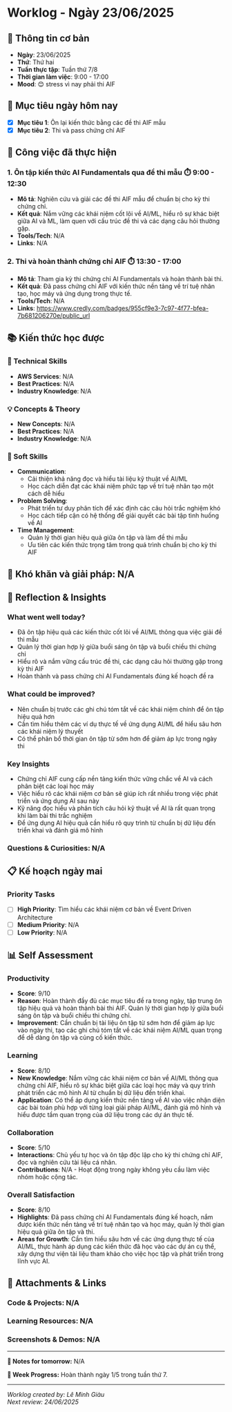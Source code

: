 # Worklog - Ngày 23/06/2025

## 📅 Thông tin cơ bản
- **Ngày**: 23/06/2025
- **Thứ**: Thứ hai
- **Tuần thực tập**: Tuần thứ 7/8
- **Thời gian làm việc**: 9:00 - 17:00
- **Mood**: 😊 stress vì nay phải thi AIF

## 🎯 Mục tiêu ngày hôm nay
- [x] **Mục tiêu 1**: Ôn lại kiến thức bằng các đề thi AIF mẫu
- [x] **Mục tiêu 2**: Thi và pass chứng chỉ AIF

## 💼 Công việc đã thực hiện

### 1. Ôn tập kiến thức AI Fundamentals qua đề thi mẫu ⏱️ 9:00 - 12:30
- **Mô tả**: Nghiên cứu và giải các đề thi AIF mẫu để chuẩn bị cho kỳ thi chứng chỉ.
- **Kết quả**: Nắm vững các khái niệm cốt lõi về AI/ML, hiểu rõ sự khác biệt giữa AI và ML, làm quen với cấu trúc đề thi và các dạng câu hỏi thường gặp.
- **Tools/Tech**: N/A
- **Links**: N/A

### 2. Thi và hoàn thành chứng chỉ AIF ⏱️ 13:30 - 17:00
- **Mô tả**: Tham gia kỳ thi chứng chỉ AI Fundamentals và hoàn thành bài thi.
- **Kết quả**: Đã pass chứng chỉ AIF với kiến thức nền tảng về trí tuệ nhân tạo, học máy và ứng dụng trong thực tế.
- **Tools/Tech**: N/A
- **Links**: https://www.credly.com/badges/955cf9e3-7c97-4f77-bfea-7b681206270e/public_url

## 📚 Kiến thức học được

### 🔧 Technical Skills
- **AWS Services**: N/A
- **Best Practices**: N/A
- **Industry Knowledge**: N/A

### 💡 Concepts & Theory
- **New Concepts**: N/A
- **Best Practices**: N/A
- **Industry Knowledge**: N/A

### 🤝 Soft Skills
- **Communication**: 
	- Cải thiện khả năng đọc và hiểu tài liệu kỹ thuật về AI/ML
	- Học cách diễn đạt các khái niệm phức tạp về trí tuệ nhân tạo một cách dễ hiểu
- **Problem Solving**: 
	- Phát triển tư duy phân tích để xác định các câu hỏi trắc nghiệm khó
	- Học cách tiếp cận có hệ thống để giải quyết các bài tập tình huống về AI
- **Time Management**: 
	- Quản lý thời gian hiệu quả giữa ôn tập và làm đề thi mẫu
	- Ưu tiên các kiến thức trọng tâm trong quá trình chuẩn bị cho kỳ thi AIF

## 🚧 Khó khăn và giải pháp: N/A

## 💭 Reflection & Insights

### What went well today?
- Đã ôn tập hiệu quả các kiến thức cốt lõi về AI/ML thông qua việc giải đề thi mẫu
- Quản lý thời gian hợp lý giữa buổi sáng ôn tập và buổi chiều thi chứng chỉ
- Hiểu rõ và nắm vững cấu trúc đề thi, các dạng câu hỏi thường gặp trong kỳ thi AIF
- Hoàn thành và pass chứng chỉ AI Fundamentals đúng kế hoạch đề ra

### What could be improved?
- Nên chuẩn bị trước các ghi chú tóm tắt về các khái niệm chính để ôn tập hiệu quả hơn
- Cần tìm hiểu thêm các ví dụ thực tế về ứng dụng AI/ML để hiểu sâu hơn các khái niệm lý thuyết
- Có thể phân bổ thời gian ôn tập từ sớm hơn để giảm áp lực trong ngày thi

### Key Insights
- Chứng chỉ AIF cung cấp nền tảng kiến thức vững chắc về AI và cách phân biệt các loại học máy
- Việc hiểu rõ các khái niệm cơ bản sẽ giúp ích rất nhiều trong việc phát triển và ứng dụng AI sau này
- Kỹ năng đọc hiểu và phân tích câu hỏi kỹ thuật về AI là rất quan trọng khi làm bài thi trắc nghiệm
- Để ứng dụng AI hiệu quả cần hiểu rõ quy trình từ chuẩn bị dữ liệu đến triển khai và đánh giá mô hình

### Questions & Curiosities: N/A

## 📋 Kế hoạch ngày mai

### Priority Tasks
- [ ] **High Priority**: Tìm hiểu các khái niệm cơ bản về Event Driven Architecture
- [ ] **Medium Priority**: N/A
- [ ] **Low Priority**: N/A

## 📊 Self Assessment

### Productivity
- **Score**: 9/10
- **Reason**: Hoàn thành đầy đủ các mục tiêu đề ra trong ngày, tập trung ôn tập hiệu quả và hoàn thành bài thi AIF. Quản lý thời gian hợp lý giữa buổi sáng ôn tập và buổi chiều thi chứng chỉ.
- **Improvement**: Cần chuẩn bị tài liệu ôn tập từ sớm hơn để giảm áp lực vào ngày thi, tạo các ghi chú tóm tắt về các khái niệm AI/ML quan trọng để dễ dàng ôn tập và củng cố kiến thức.

### Learning
- **Score**: 8/10
- **New Knowledge**: Nắm vững các khái niệm cơ bản về AI/ML thông qua chứng chỉ AIF, hiểu rõ sự khác biệt giữa các loại học máy và quy trình phát triển các mô hình AI từ chuẩn bị dữ liệu đến triển khai.
- **Application**: Có thể áp dụng kiến thức nền tảng về AI vào việc nhận diện các bài toán phù hợp với từng loại giải pháp AI/ML, đánh giá mô hình và hiểu được tầm quan trọng của dữ liệu trong các dự án thực tế.

### Collaboration
- **Score**: 5/10
- **Interactions**: Chủ yếu tự học và ôn tập độc lập cho kỳ thi chứng chỉ AIF, đọc và nghiên cứu tài liệu cá nhân.
- **Contributions**: N/A - Hoạt động trong ngày không yêu cầu làm việc nhóm hoặc cộng tác.

### Overall Satisfaction
- **Score**: 8/10
- **Highlights**: Đã pass chứng chỉ AI Fundamentals đúng kế hoạch, nắm được kiến thức nền tảng về trí tuệ nhân tạo và học máy, quản lý thời gian hiệu quả giữa ôn tập và thi.
- **Areas for Growth**: Cần tìm hiểu sâu hơn về các ứng dụng thực tế của AI/ML, thực hành áp dụng các kiến thức đã học vào các dự án cụ thể, xây dựng thư viện tài liệu tham khảo cho việc học tập và phát triển trong lĩnh vực AI.

## 📎 Attachments & Links

### Code & Projects: N/A

### Learning Resources: N/A

### Screenshots & Demos: N/A

---

**📝 Notes for tomorrow:** N/A

**🎯 Week Progress:** Hoàn thành ngày 1/5 trong tuần thứ 7.

---
*Worklog created by: Lê Minh Giàu*  
*Next review: 24/06/2025*
